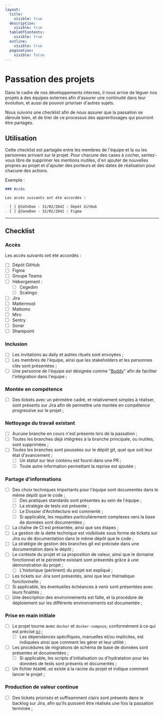 ```yaml
---
layout:
  title:
    visible: true
  description:
    visible: true
  tableOfContents:
    visible: true
  outline:
    visible: true
  pagination:
    visible: false
---
```


# Passation des projets

Dans le cadre de nos développements internes, il nous arrive de léguer nos projets à des équipes externes afin d'assurer une continuité dans leur évolution, et aussi de pouvoir prioriser d'autres sujets.

Nous suivons une checklist afin de nous assurer que la passation se déroule bien, et de tirer de ce processus des apprentissages qui pourront être partagés.

## Utilisation

Cette checklist est partagée entre les membres de l'équipe et la ou les personnes arrivant sur le projet. Pour chacune des cases à cocher, sentez-vous libre de supprimer les mentions inutiles, d'en ajouter de nouvelles propres au projet et d'ajouter des porteurs et des dates de réalisation pour chacune des actions.

Exemple :

```markdown
### Accès

Les accès suivants ont été accordés :

- [ ] @JohnDoe - 31/02/2042 : Dépôt GitHub
- [ ] @JaneDoe - 32/02/2042 : Figma
```

***

## Checklist

### Accès

Les accès suivants ont été accordés :

* [ ] Dépôt GitHub
* [ ] Figma
* [ ] Groupe Teams
* [ ] Hébergement :
  * [ ] Cegedim
  * [ ] Scalingo
* [ ] Jira
* [ ] Mattermost
* [ ] Mattomo
* [ ] Miro
* [ ] Sentry
* [ ] Sonar
* [ ] Sharepoint

### Inclusion

* [ ] Les invitations au daily et autres rituels sont envoyées ;
* [ ] Les membres de l'équipe, ainsi que les stakeholders et les personnes clés sont présentées ;
* [ ] Une personne de l'équipe est désignée comme "[Buddy](https://factorial.fr/blog/buddy-parrainage/)" afin de faciliter l'intégration dans l'équipe ;

### Montée en compétence

* [ ] Des tickets avec un périmètre cadré, et relativement simples à réaliser, sont présents sur Jira afin de permettre une montée en compétence progressive sur le projet ;

### Nettoyage du travail existant

* [ ] Aucune branche en cours n'est présente lors de la passation ;
* [ ] Toutes les branches déjà intégrées à la branche principale, ou inutiles, sont supprimées ;
* [ ] Toutes les branches sont poussées sur le dépôt git, quel que soit leur état d'avancement ;
  * [ ] Un statut sur leur contenu est fourni dans une PR ;
  * [ ] Toute autre information permettant la reprise est ajoutée ;

### Partage d'informations

* [ ] Des choix techniques importants pour l'équipe sont documentés dans le même dépôt que le code ;
  * [ ] Des pratiques standards sont présentes au sein de l'équipe ;
  * [ ] La stratégie de tests est présente ;
  * [ ] Le Dossier d'Architecture est commenté ;
  * [ ] Si applicable, les requêtes particulièrement complexes vers la base de données sont documentées ;
* [ ] La chaîne de CI est présentée, ainsi que ses étapes ;
* [ ] La gestion de la dette technique est visibilisée sous forme de tickets sur Jira ou de documentation dans le même dépôt que le code ;
* [ ] La stratégie de gestion des branches git est précisée dans une documentation dans le dépôt ;
* [ ] Le contexte du projet et sa proposition de valeur, ainsi que le domaine fonctionnel et le périmètre existant sont présentés grâce à une démonstration du projet ;
  * [ ] L'historique (pertinent) du projet est expliqué ;
* [ ] Les tickets sur Jira sont présentés, ainsi que leur thématique fonctionnelle ;
* [ ] Si applicable, les éventuelles échéances à venir sont présentées avec leurs finalités ;
* [ ] Une description des environnements est faîte, et la procédure de déploiement sur les différents environnements est documentée ;

### Prise en main initiale

* [ ] Le projet tourne avec `docker` et `docker-compose`, conformément à ce qui est précisé [ici](principes-de-developpement/cloud-native.md) ;
  * [ ] Les dépendances spécifiques, manuelles et/ou implicites, est indiquées ainsi que comment les gérer et leur utilité ;
* [ ] Les procédures de migrations de schéma de base de données sont présentes et documentées ;
  * [ ] Si applicable, les scripts d'initialisation ou d'hydratation pour les données de tests sont présents et documentés ;
* [ ] Un fichier `README.md` existe à la racine du projet et indique comment lancer le projet ;

### Production de valeur continue

* [ ] Des tickets priorisés et suffisamment clairs sont présents dans le backlog sur Jira, afin qu'ils puissent être réalisés une fois la passation terminée ;
